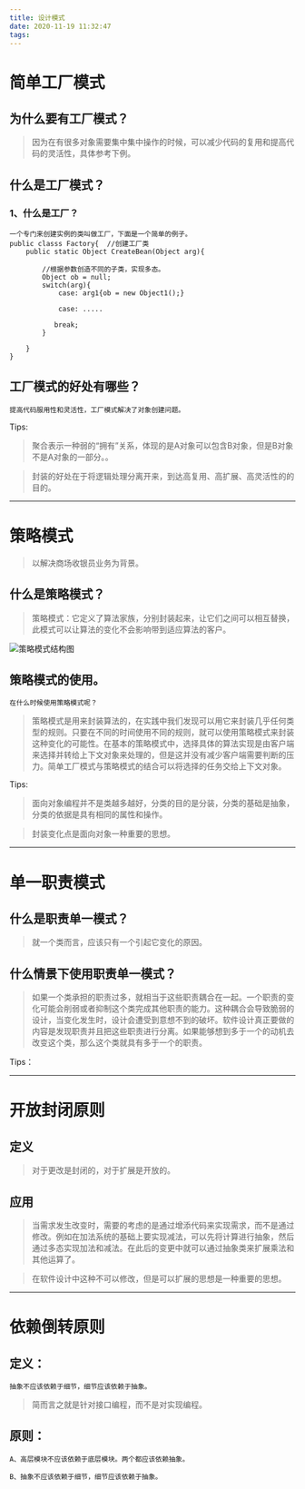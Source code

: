 ```yaml
---
title: 设计模式
date: 2020-11-19 11:32:47
tags:
---
```



# 简单工厂模式

## 为什么要有工厂模式？

> 因为在有很多对象需要集中集中操作的时候，可以减少代码的复用和提高代码的灵活性，具体参考下例。

## 什么是工厂模式？

### 1、什么是工厂？

```
一个专门来创建实例的类叫做工厂，下面是一个简单的例子。
public classs Factory{  //创建工厂类
    public static Object CreateBean(Object arg){

        //根据参数创造不同的子类，实现多态。
        Object ob = null;
        switch(arg){
            case: arg1{ob = new Object1();}

            case: .....

           break;
        }

    }
}
```

## 工厂模式的好处有哪些？

```
提高代码服用性和灵活性，工厂模式解决了对象创建问题。
```

Tips:

> 聚合表示一种弱的“拥有”关系，体现的是A对象可以包含B对象，但是B对象不是A对象的一部分。。

> 封装的好处在于将逻辑处理分离开来，到达高复用、高扩展、高灵活性的的目的。

------

# 策略模式

> 以解决商场收银员业务为背景。

## 什么是策略模式？

> 策略模式：它定义了算法家族，分别封装起来，让它们之间可以相互替换，此模式可以让算法的变化不会影响带到适应算法的客户。

![策略模式结构图](Strategy.jpg)

## 策略模式的使用。

```
在什么时候使用策略模式呢？
```

> 策略模式是用来封装算法的，在实践中我们发现可以用它来封装几乎任何类型的规则。只要在不同的时间使用不同的规则，就可以使用策略模式来封装这种变化的可能性。在基本的策略模式中，选择具体的算法实现是由客户端来选择并转给上下文对象来处理的，但是这并没有减少客户端需要判断的压力。简单工厂模式与策略模式的结合可以将选择的任务交给上下文对象。

Tips:

> 面向对象编程并不是类越多越好，分类的目的是分装，分类的基础是抽象，分类的依据是具有相同的属性和操作。

> 封装变化点是面向对象一种重要的思想。

------

# 单一职责模式

## 什么是职责单一模式？

> 就一个类而言，应该只有一个引起它变化的原因。

## 什么情景下使用职责单一模式？

> 如果一个类承担的职责过多，就相当于这些职责耦合在一起。一个职责的变化可能会削弱或者抑制这个类完成其他职责的能力。这种耦合会导致脆弱的设计，当变化发生时，设计会遭受到意想不到的破坏。软件设计真正要做的内容是发现职责并且把这些职责进行分离。如果能够想到多于一个的动机去改变这个类，那么这个类就具有多于一个的职责。

Tips：



------

# 开放封闭原则

## 定义

> 对于更改是封闭的，对于扩展是开放的。

## 应用

> 当需求发生改变时，需要的考虑的是通过增添代码来实现需求，而不是通过修改。例如在加法系统的基础上要实现减法，可以先将计算进行抽象，然后通过多态实现加法和减法。在此后的变更中就可以通过抽象类来扩展乘法和其他运算了。

> 在软件设计中这种不可以修改，但是可以扩展的思想是一种重要的思想。

------

# 依赖倒转原则

## 定义：

```
抽象不应该依赖于细节，细节应该依赖于抽象。
```

> 简而言之就是针对接口编程，而不是对实现编程。

## 原则：

```
A、高层模块不应该依赖于底层模块。两个都应该依赖抽象。

B、抽象不应该依赖于细节，细节应该依赖于抽象。
```